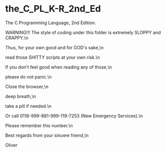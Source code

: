 # the_C_PL_K-R_2nd_Ed
The C Programming Language, 2nd Edition. 

WARNING!!!
The style of coding under this folder is extremely SLOPPY and CRAPPY.\n

Thus, for your own good and for GOD's sake,\n

read those SHITTY scripts at your own risk.\n

If you don't feel good when reading any of those,\n

please do not panic.\n

Close the browser,\n

deep breath,\n

take a pill if needed.\n

Or call 0118-999-881-999-119-7253 (New Emergency Services).\n

Please remember this number.\n

Best regards from your sincere friend,\n

Oliver

